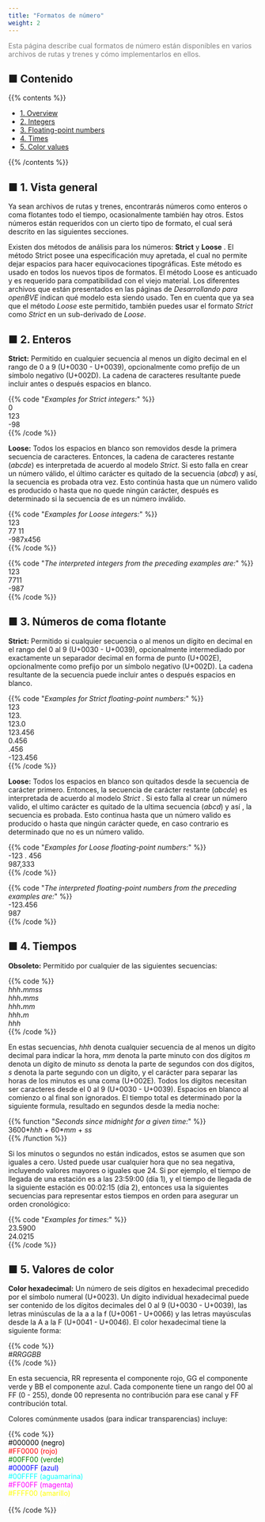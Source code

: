 ```yaml
---
title: "Formatos de número"
weight: 2
---
```


<font color="Gray">Esta página describe cual formatos de número están disponibles en varios archivos de rutas y trenes y cómo implementarlos en ellos. </font>

## ■ Contenido

{{% contents %}}

- [1. Overview](#overview)
- [2. Integers](#integers)
- [3. Floating-point numbers](#floating)
- [4. Times](#times)
- [5. Color values](#colors)

{{% /contents %}}

## <a name="overview"></a>■ 1. Vista general

Ya sean archivos de rutas y trenes, encontrarás números como enteros o coma flotantes todo el tiempo, ocasionalmente también hay otros. Estos números están requeridos con un cierto tipo de formato, el cual será descrito en las siguientes secciones.

Existen dos métodos de análisis para los números: **Strict** y **Loose** . El método Strict posee una especificación muy apretada, el cual no permite dejar espacios para hacer equivocaciones tipográficas. Este método es usado en todos los nuevos tipos de formatos. El método Loose es anticuado y es requerido para compatibilidad con el viejo material. Los diferentes archivos que están presentados en las páginas de *Desarrollando para openBVE* indican qué modelo esta siendo usado. Ten en cuenta que ya sea que el método *Loose* este permitido, también puedes usar el formato *Strict* como *Strict* en un sub-derivado de *Loose*.

## <a name="integers"></a>■ 2. Enteros

**Strict:** Permitido en cualquier secuencia al menos un dígito decimal en el rango de 0 a 9 (U+0030 - U+0039), opcionalmente como prefijo de un símbolo negativo (U+002D). La cadena de caracteres resultante puede incluir antes o después espacios en blanco.

{{% code "*Examples for Strict integers:*" %}}  
0  
123  
-98  
{{% /code %}}

**Loose:** Todos los espacios en blanco son removidos desde la primera secuencia de caracteres. Entonces, la cadena de caracteres restante (*abcde*) es interpretada de acuerdo al modelo *Strict*. Si esto falla en crear un número válido, el último carácter es quitado de la secuencia (*abcd*) y así, la secuencia es probada otra vez. Esto continúa hasta que un número valido es producido o hasta que no quede ningún carácter, después es determinado si la secuencia de es un número inválido.

{{% code "*Examples for Loose integers:*" %}}  
123  
77 11  
-987x456  
{{% /code %}}

{{% code "*The interpreted integers from the preceding examples are:*" %}}  
123  
7711  
-987  
{{% /code %}}

## <a name="floating"></a>■ 3. Números de coma flotante

**Strict:** Permitido si cualquier secuencia o al menos un dígito en decimal en el rango del 0 al 9 (U+0030 - U+0039), opcionalmente intermediado por exactamente un separador decimal en forma de punto (U+002E), opcionalmente como prefijo por un símbolo negativo (U+002D). La cadena resultante de la secuencia puede incluir antes o después espacios en blanco.

{{% code "*Examples for Strict floating-point numbers:*" %}}  
123  
123\.  
123.0  
123.456  
0.456  
\.456  
-123.456  
{{% /code %}} 

**Loose:** Todos los espacios en blanco son quitados desde la secuencia de carácter primero. Entonces, la secuencia de carácter restante (*abcde*) es interpretada de acuerdo al modelo *Strict* . Si esto falla al crear un número valido, el ultimo carácter es quitado de la ultima secuencia (*abcd*) y así , la secuencia es probada. Esto continua hasta que un número valido es producido o hasta que ningún carácter quede, en caso contrario es determinado que no es un número valido.

{{% code "*Examples for Loose floating-point numbers:*" %}}  
-123 . 456  
987,333  
{{% /code %}}  

{{% code "*The interpreted floating-point numbers from the preceding examples are:*" %}}  
-123.456  
987  
{{% /code %}}

## <a name="times"></a>■ 4. Tiempos

**Obsoleto:** Permitido por cualquier de las siguientes secuencias:

{{% code %}}  
*hhh*__.__*mmss*  
*hhh*__.__*mms*  
*hhh*__.__*mm*  
*hhh*__.__*m*  
*hhh*  
{{% /code %}}

En estas secuencias, *hhh* denota cualquier secuencia de al menos un dígito decimal para indicar la hora, *mm* denota la parte minuto con dos dígitos *m* denota un dígito de minuto *ss* denota la parte de segundos con dos dígitos, *s* denota la parte segundo con un dígito, y el carácter para separar las horas de los minutos es una coma (U+002E). Todos los dígitos necesitan ser caracteres desde el 0 al 9 (U+0030 - U+0039). Espacios en blanco al comienzo o al final son ignorados. El tiempo total es determinado por la siguiente formula, resultado en segundos desde la media noche: 

{{% function "*Seconds since midnight for a given time:*" %}}  
3600\**hhh* + 60\**mm* + *ss*  
{{% /function %}}

Si los minutos o segundos no están indicados, estos se asumen que son iguales a cero. Usted puede usar cualquier hora que no sea negativa, incluyendo valores mayores o iguales que 24. Si por ejemplo, el tiempo de llegada de una estación es a las 23:59:00 (día 1), y el tiempo de llegada de la siguiente estación es 00:02:15 (día 2), entonces usa la siguientes secuencias para representar estos tiempos en orden para asegurar un orden cronológico:

{{% code "*Examples for times:*" %}}  
23.5900  
24.0215  
{{% /code %}}

## <a name="colors"></a>■ 5. Valores de color

**Color hexadecimal:** Un número de seis dígitos en hexadecimal precedido por el símbolo numeral (U+0023). Un dígito individual hexadecimal puede ser contenido de los dígitos decimales del 0 al 9 (U+0030 - U+0039), las letras minúsculas de la a a la f (U+0061 - U+0066) y las letras mayúsculas desde la A a la F (U+0041 - U+0046). El color hexadecimal tiene la siguiente forma:

{{% code %}}  
\#*RRGGBB*  
{{% /code %}}

En esta secuencia, RR representa el componente rojo, GG el componente verde y BB el componente azul. Cada componente tiene un rango del 00 al FF (0 - 255), donde 00 representa no contribución para ese canal y  FF contribución total.

Colores comúnmente usados (para indicar transparencias) incluye:

{{% code %}}  
<font color="Black">#000000 (negro)</font>  
<font color="Red">#FF0000 (rojo)</font>  
<font color="Green">#00FF00 (verde)</font>  
<font color="Blue">#0000FF (azul)</font>  
<font color="Cyan">#00FFFF (aguamarina)</font>  
<font color="Magenta">#FF00FF (magenta)</font>  
<font color="Yellow">#FFFF00 (amarillo)</font>  
<font color="White">#FFFFFF (blanco)</font>  
{{% /code %}}